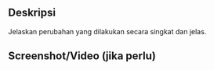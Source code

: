 ## Deskripsi
Jelaskan perubahan yang dilakukan secara singkat dan jelas.

## Screenshot/Video (jika perlu)
<!-- Tambahkan screenshot atau video jika ada perubahan atau penambahan UI/UX -->

